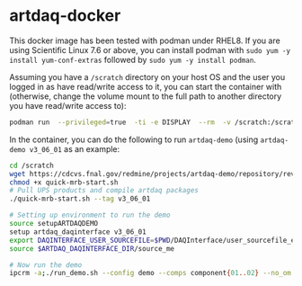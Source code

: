 # artdaq-docker

This docker image has been tested with podman under RHEL8. If you are using Scientific Linux 7.6 or above, you can install podman with `sudo yum -y install yum-conf-extras` followed by `sudo yum -y install podman`.

Assuming you have a `/scratch` directory on your host OS and the user you logged in as have read/write access to it, you can start the container with (otherwise, change the volume mount to the full path to another directory you have read/write access to):

```sh
podman run  --privileged=true  -ti -e DISPLAY  --rm  -v /scratch:/scratch --net=host  dingpf/artdaq
```

In the container, you can do the following to run `artdaq-demo` (using `artdaq-demo v3_06_01` as an example:

```sh
cd /scratch
wget https://cdcvs.fnal.gov/redmine/projects/artdaq-demo/repository/revisions/develop/raw/tools/quick-mrb-start.sh
chmod +x quick-mrb-start.sh
# Pull UPS products and compile artdaq packages
./quick-mrb-start.sh --tag v3_06_01

# Setting up environment to run the demo
source setupARTDAQDEMO
setup artdaq_daqinterface v3_06_01
export DAQINTERFACE_USER_SOURCEFILE=$PWD/DAQInterface/user_sourcefile_example
source $ARTDAQ_DAQINTERFACE_DIR/source_me

# Now run the demo
ipcrm -a;./run_demo.sh --config demo --comps component{01..02} --no_om --runduration 20

```
